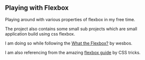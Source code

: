 ## Playing with Flexbox

Playing around with various properties of flexbox in my free time.

The project also contains some small sub projects which are small application build using css flexbox.

I am doing so while following the [What the Flexbox?](https://flexbox.io/) by wesbos.

I am also referencing from the amazing [flexbox guide](https://css-tricks.com/snippets/css/a-guide-to-flexbox/) by CSS tricks.
